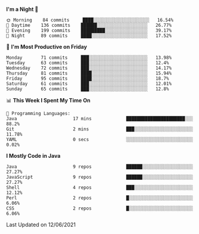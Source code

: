 <!--START_SECTION:waka-->
**I'm a Night 🦉** 

```text
🌞 Morning    84 commits     ████░░░░░░░░░░░░░░░░░░░░░   16.54% 
🌆 Daytime    136 commits    ██████░░░░░░░░░░░░░░░░░░░   26.77% 
🌃 Evening    199 commits    █████████░░░░░░░░░░░░░░░░   39.17% 
🌙 Night      89 commits     ████░░░░░░░░░░░░░░░░░░░░░   17.52%

```
📅 **I'm Most Productive on Friday** 

```text
Monday       71 commits     ███░░░░░░░░░░░░░░░░░░░░░░   13.98% 
Tuesday      63 commits     ███░░░░░░░░░░░░░░░░░░░░░░   12.4% 
Wednesday    72 commits     ███░░░░░░░░░░░░░░░░░░░░░░   14.17% 
Thursday     81 commits     ████░░░░░░░░░░░░░░░░░░░░░   15.94% 
Friday       95 commits     ████░░░░░░░░░░░░░░░░░░░░░   18.7% 
Saturday     61 commits     ███░░░░░░░░░░░░░░░░░░░░░░   12.01% 
Sunday       65 commits     ███░░░░░░░░░░░░░░░░░░░░░░   12.8%

```


📊 **This Week I Spent My Time On** 

```text
💬 Programming Languages: 
Java                     17 mins             ██████████████████████░░░   88.2% 
Git                      2 mins              ███░░░░░░░░░░░░░░░░░░░░░░   11.78% 
YAML                     0 secs              ░░░░░░░░░░░░░░░░░░░░░░░░░   0.02%

```

**I Mostly Code in Java** 

```text
Java                     9 repos             ██████░░░░░░░░░░░░░░░░░░░   27.27% 
JavaScript               9 repos             ██████░░░░░░░░░░░░░░░░░░░   27.27% 
Shell                    4 repos             ███░░░░░░░░░░░░░░░░░░░░░░   12.12% 
Perl                     2 repos             █░░░░░░░░░░░░░░░░░░░░░░░░   6.06% 
CSS                      2 repos             █░░░░░░░░░░░░░░░░░░░░░░░░   6.06%

```



 Last Updated on 12/06/2021
<!--END_SECTION:waka-->
